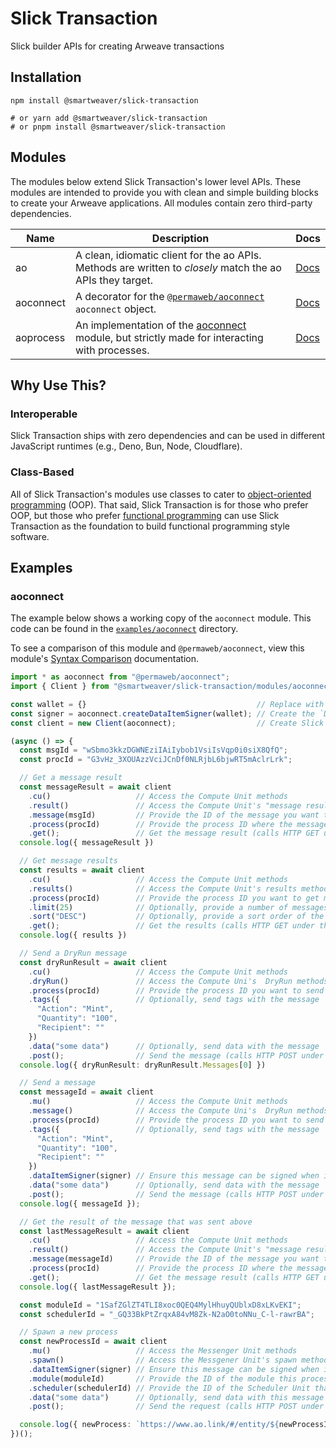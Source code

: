 # Slick Transaction

Slick builder APIs for creating Arweave transactions

## Installation

```text
npm install @smartweaver/slick-transaction

# or yarn add @smartweaver/slick-transaction
# or pnpm install @smartweaver/slick-transaction
```

## Modules

The modules below extend Slick Transaction's lower level APIs. These modules are intended to provide you with clean and simple building blocks to create your Arweave applications. All modules contain zero third-party dependencies.

| Name | Description | Docs |
| - | - | - |
| ao        | A clean, idiomatic client for the ao APIs. Methods are written to _closely_ match the ao APIs they target.         | [Docs](./docs/modules/ao.md) | 
| aoconnect | A decorator for the [`@permaweb/aoconnect`](https://www.npmjs.com/package/@permaweb/aoconnect) `aoconnect` object. | [Docs](./docs/modules/aoconnect.md)
| aoprocess | An implementation of the [aoconnect](./docs/modules/aoconnect.md) module, but strictly made for interacting with processes.       | [Docs](./docs/modules/aoprocess.md)

## Why Use This?

### Interoperable

Slick Transaction ships with zero dependencies and can be used in different JavaScript runtimes (e.g., Deno, Bun, Node, Cloudflare).

### Class-Based

All of Slick Transaction's modules use classes to cater to [object-oriented programming](https://en.wikipedia.org/wiki/Object-oriented_programming) (OOP). That said, Slick Transaction is for those who prefer OOP, but those who prefer [functional programming](https://en.wikipedia.org/wiki/Functional_programming) can use Slick Transaction as the foundation to build functional programming style software.

## Examples

### aoconnect

The example below shows a working copy of the `aoconnect` module. This code can be found in the [`examples/aoconnect`](./examples/aoconnect) directory.

To see a comparison of this module and `@permaweb/aoconnect`, view this module's [Syntax Comparison](./docs/modules/aoconnect.md#syntax-comparison) documentation.

```ts
import * as aoconnect from "@permaweb/aoconnect";
import { Client } from "@smartweaver/slick-transaction/modules/aoconnect/Client.js";

const wallet = {}                                      // Replace with your wallet JWK object here
const signer = aoconnect.createDataItemSigner(wallet); // Create the `DataItem` signer that aoconnect will use
const client = new Client(aoconnect);                  // Create Slick Transaction's aoconnect decorator

(async () => {
  const msgId = "wSbmo3kkzDGWNEziIAiIybob1VsiIsVqp0i0siX8QfQ";
  const procId = "G3vHz_3XOUAzzVciJCnDf0NLRjbL6bjwRT5mAclrLrk";

  // Get a message result
  const messageResult = await client
    .cu()                   // Access the Compute Unit methods
    .result()               // Access the Compute Unit's "message result" methods
    .message(msgId)         // Provide the ID of the message you want to get the result of
    .process(procId)        // Provide the process ID where the message was sent to
    .get();                 // Get the message result (calls HTTP GET under the hood -- hence the method name)
  console.log({ messageResult })

  // Get message results
  const results = await client
    .cu()                   // Access the Compute Unit methods
    .results()              // Access the Compute Unit's results methods to get results from a process
    .process(procId)        // Provide the process ID you want to get messages from
    .limit(25)              // Optionally, provide a number of messages to return
    .sort("DESC")           // Optionally, provide a sort order of the returned results (DESC|ASC)
    .get();                 // Get the results (calls HTTP GET under the hood -- hence the method name)
  console.log({ results })

  // Send a DryRun message
  const dryRunResult = await client
    .cu()                   // Access the Compute Unit methods
    .dryRun()               // Access the Compute Uni's  DryRun methods to send a DryRun message to a process
    .process(procId)        // Provide the process ID you want to send this message to
    .tags({                 // Optionally, send tags with the message
      "Action": "Mint",
      "Quantity": "100",
      "Recipient": ""
    })
    .data("some data")      // Optionally, send data with the message
    .post();                // Send the message (calls HTTP POST under the hood -- hence the method name)
  console.log({ dryRunResult: dryRunResult.Messages[0] })

  // Send a message
  const messageId = await client
    .mu()                   // Access the Compute Unit methods
    .message()              // Access the Compute Uni's  DryRun methods to send a DryRun message to a process
    .process(procId)        // Provide the process ID you want to send this message to
    .tags({                 // Optionally, send tags with the message
      "Action": "Mint",
      "Quantity": "100",
      "Recipient": ""
    })
    .dataItemSigner(signer) // Ensure this message can be signed when it is sent to ao
    .data("some data")      // Optionally, send data with the message
    .post();                // Send the message (calls HTTP POST under the hood -- hence the method name)
  console.log({ messageId });

  // Get the result of the message that was sent above
  const lastMessageResult = await client
    .cu()                   // Access the Compute Unit methods
    .result()               // Access the Compute Unit's "message result" methods
    .message(messageId)     // Provide the ID of the message you want to get the result of
    .process(procId)        // Provide the process ID where the message was sent to
    .get();                 // Get the message result (calls HTTP GET under the hood -- hence the method name)
  console.log({ lastMessageResult });

  const moduleId = "1SafZGlZT4TLI8xoc0QEQ4MylHhuyQUblxD8xLKvEKI";
  const schedulerId = "_GQ33BkPtZrqxA84vM8Zk-N2aO0toNNu_C-l-rawrBA";

  // Spawn a new process
  const newProcessId = await client
    .mu()                   // Access the Messenger Unit methods
    .spawn()                // Access the Messgener Unit's spawn methods to spawn a new process
    .dataItemSigner(signer) // Ensure this message can be signed when it is sent to ao
    .module(moduleId)       // Provide the ID of the module this process should use
    .scheduler(schedulerId) // Provide the ID of the Scheduler Unit that will handle this process
    .data("some data")      // Optionally, send data with this message
    .post();                // Send the request (calls HTTP POST under the hood)

  console.log({ newProcess: `https://www.ao.link/#/entity/${newProcessId}` });
})();

```
